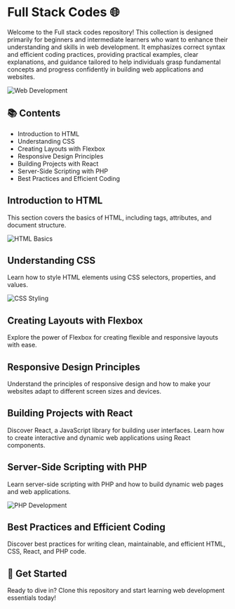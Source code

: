 # Full Stack Codes 🌐

Welcome to the Full stack codes repository! This collection is designed primarily for beginners and intermediate learners who want to enhance their understanding and skills in web development. It emphasizes correct syntax and efficient coding practices, providing practical examples, clear explanations, and guidance tailored to help individuals grasp fundamental concepts and progress confidently in building web applications and websites.

![Web Development](https://source.unsplash.com/800x600/?web-development)

## 📚 Contents

- Introduction to HTML
- Understanding CSS
- Creating Layouts with Flexbox
- Responsive Design Principles
- Building Projects with React
- Server-Side Scripting with PHP
- Best Practices and Efficient Coding

## Introduction to HTML

This section covers the basics of HTML, including tags, attributes, and document structure.

![HTML Basics](https://source.unsplash.com/800x600/?html)

## Understanding CSS

Learn how to style HTML elements using CSS selectors, properties, and values.

![CSS Styling](https://source.unsplash.com/800x600/?css)

## Creating Layouts with Flexbox

Explore the power of Flexbox for creating flexible and responsive layouts with ease.



## Responsive Design Principles

Understand the principles of responsive design and how to make your websites adapt to different screen sizes and devices.



## Building Projects with React

Discover React, a JavaScript library for building user interfaces. Learn how to create interactive and dynamic web applications using React components.



## Server-Side Scripting with PHP

Learn server-side scripting with PHP and how to build dynamic web pages and web applications.

![PHP Development](https://source.unsplash.com/800x600/?php)

## Best Practices and Efficient Coding

Discover best practices for writing clean, maintainable, and efficient HTML, CSS, React, and PHP code.


## 🚀 Get Started

Ready to dive in? Clone this repository and start learning web development essentials today!

